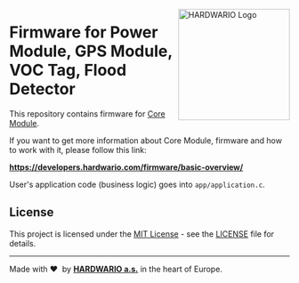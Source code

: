 <a href="https://www.hardwario.com/"><img src="https://www.hardwario.com/ci/assets/hw-logo.svg" width="200" alt="HARDWARIO Logo" align="right"></a>

# Firmware for Power Module, GPS Module, VOC Tag, Flood Detector

This repository contains firmware for [Core Module](https://shop.bigclown.com/core-module).

If you want to get more information about Core Module, firmware and how to work with it, please follow this link:

**https://developers.hardwario.com/firmware/basic-overview/**

User's application code (business logic) goes into `app/application.c`.

## License

This project is licensed under the [MIT License](https://opensource.org/licenses/MIT/) - see the [LICENSE](LICENSE) file for details.

---

Made with &#x2764;&nbsp; by [**HARDWARIO a.s.**](https://www.hardwario.com/) in the heart of Europe.
